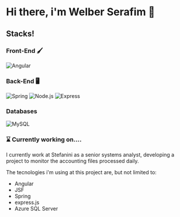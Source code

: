 # Hi there, i'm Welber Serafim 🦅

## Stacks!

### Front-End 🖌
![Angular](https://img.shields.io/badge/angular-red?logo=angular)

### Back-End 🖥
![Spring](https://img.shields.io/badge/spring-brightgreen?logo=spring&color=black)
![Node.js](https://img.shields.io/badge/-Node.js-000?&logo=node.js)
![Express](https://img.shields.io/badge/-Express-000?&logo=express)


### Databases
![MySQL](https://img.shields.io/badge/-MySQL-000?&logo=MySQL)

### ⌛️ Currently working on.... 

I currently work at Stefanini as a senior systems analyst, developing a project to monitor the accounting files processed daily.

The tecnologies i'm using at this project are, but not limited to:
- Angular
- JSF
- Spring 
- express.js
- Azure SQL Server
